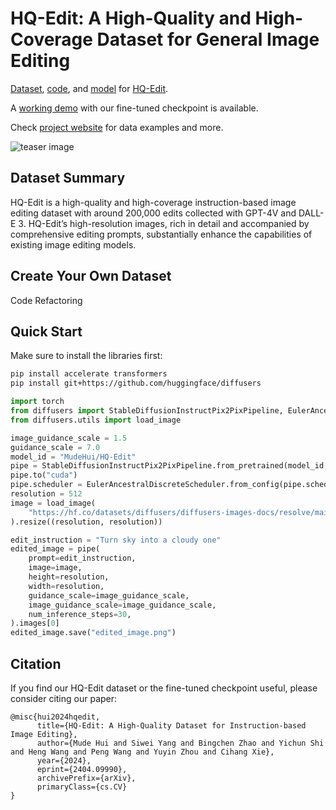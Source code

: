 # HQ-Edit: A High-Quality and High-Coverage Dataset for General Image Editing

[Dataset](https://huggingface.co/datasets/UCSC-VLAA/HQ-Edit), [code](), and [model](https://huggingface.co/UCSC-VLAA/HQ-Edit) for [HQ-Edit](https://arxiv.org/abs/2404.09990).

A [working demo](https://huggingface.co/spaces/LAOS-Y/HQEdit) with our fine-tuned checkpoint is available.

Check [project website](https://thefllood.github.io/HQEdit_web/) for data examples and more.

![teaser image](figs/teaser.png)

## Dataset Summary
HQ-Edit is a high-quality and high-coverage instruction-based image editing dataset with around 200,000 edits collected with GPT-4V and DALL-E 3. HQ-Edit’s high-resolution images, rich in detail and accompanied by comprehensive editing prompts, substantially enhance the capabilities of existing image editing models.

## Create Your Own Dataset
Code Refactoring
## Quick Start
Make sure to install the libraries first:

```bash 
pip install accelerate transformers
pip install git+https://github.com/huggingface/diffusers
```

```python 
import torch
from diffusers import StableDiffusionInstructPix2PixPipeline, EulerAncestralDiscreteScheduler
from diffusers.utils import load_image

image_guidance_scale = 1.5
guidance_scale = 7.0
model_id = "MudeHui/HQ-Edit"
pipe = StableDiffusionInstructPix2PixPipeline.from_pretrained(model_id, torch_dtype=torch.float16, safety_checker=None)
pipe.to("cuda")
pipe.scheduler = EulerAncestralDiscreteScheduler.from_config(pipe.scheduler.config)
resolution = 512
image = load_image(
    "https://hf.co/datasets/diffusers/diffusers-images-docs/resolve/main/mountain.png"
).resize((resolution, resolution))

edit_instruction = "Turn sky into a cloudy one"
edited_image = pipe(
    prompt=edit_instruction,
    image=image,
    height=resolution,
    width=resolution,
    guidance_scale=image_guidance_scale,
    image_guidance_scale=image_guidance_scale,
    num_inference_steps=30,
).images[0]
edited_image.save("edited_image.png")
```

## Citation
If you find our HQ-Edit dataset or the fine-tuned checkpoint useful, please consider citing our paper:

```
@misc{hui2024hqedit,
      title={HQ-Edit: A High-Quality Dataset for Instruction-based Image Editing}, 
      author={Mude Hui and Siwei Yang and Bingchen Zhao and Yichun Shi and Heng Wang and Peng Wang and Yuyin Zhou and Cihang Xie},
      year={2024},
      eprint={2404.09990},
      archivePrefix={arXiv},
      primaryClass={cs.CV}
}
```

